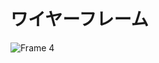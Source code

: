 # ワイヤーフレーム

![Frame 4](https://user-images.githubusercontent.com/53632056/196653217-a27bb150-99e6-4cfb-b44c-acca374415e0.png)
